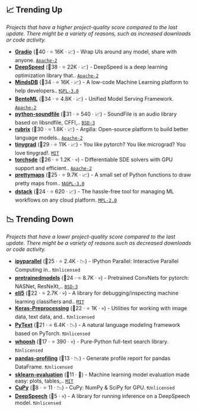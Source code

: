 ## 📈 Trending Up

_Projects that have a higher project-quality score compared to the last update. There might be a variety of reasons, such as increased downloads or code activity._

- <b><a href="https://github.com/gradio-app/gradio">Gradio</a></b> (🥇40 ·  ⭐ 16K · 📈) - Wrap UIs around any model, share with anyone. <code><a href="http://bit.ly/3nYMfla">Apache-2</a></code>
- <b><a href="https://github.com/microsoft/DeepSpeed">DeepSpeed</a></b> (🥇38 ·  ⭐ 22K · 📈) - DeepSpeed is a deep learning optimization library that.. <code><a href="http://bit.ly/3nYMfla">Apache-2</a></code> <code><img src="https://git.io/JLy1Q" style="display:inline;" width="13" height="13"></code>
- <b><a href="https://github.com/mindsdb/mindsdb">MindsDB</a></b> (🥈34 ·  ⭐ 16K · 📈) - A low-code Machine Learning platform to help developers.. <code><a href="http://bit.ly/2M0xdwT">❗️GPL-3.0</a></code> <code><img src="https://git.io/JLy1Q" style="display:inline;" width="13" height="13"></code>
- <b><a href="https://github.com/bentoml/BentoML">BentoML</a></b> (🥇34 ·  ⭐ 4.8K · 📈) - Unified Model Serving Framework. <code><a href="http://bit.ly/3nYMfla">Apache-2</a></code>
- <b><a href="https://github.com/bastibe/python-soundfile">python-soundfile</a></b> (🥈31 ·  ⭐ 540 · 📈) - SoundFile is an audio library based on libsndfile, CFFI,.. <code><a href="http://bit.ly/3aKzpTv">BSD-3</a></code>
- <b><a href="https://github.com/argilla-io/argilla">rubrix</a></b> (🥈30 ·  ⭐ 1.8K · 📈) - Argilla: Open-source platform to build better language models.. <code><a href="http://bit.ly/3nYMfla">Apache-2</a></code>
- <b><a href="https://github.com/geohot/tinygrad">tinygrad</a></b> (🥇29 ·  ⭐ 11K · 📈) - You like pytorch? You like micrograd? You love tinygrad!. <code><a href="http://bit.ly/34MBwT8">MIT</a></code> <code><img src="https://git.io/JLy1Q" style="display:inline;" width="13" height="13"></code>
- <b><a href="https://github.com/google-research/torchsde">torchsde</a></b> (🥈26 ·  ⭐ 1.2K · 💀) - Differentiable SDE solvers with GPU support and efficient.. <code><a href="http://bit.ly/3nYMfla">Apache-2</a></code> <code><img src="https://git.io/JLy1Q" style="display:inline;" width="13" height="13"></code>
- <b><a href="https://github.com/marceloprates/prettymaps">prettymaps</a></b> (🥉25 ·  ⭐ 9.7K · 📈) - A small set of Python functions to draw pretty maps from.. <code><a href="http://bit.ly/3pwmjO5">❗️AGPL-3.0</a></code>
- <b><a href="https://github.com/dstackai/dstack">dstack</a></b> (🥉24 ·  ⭐ 620 · 📈) - The hassle-free tool for managing ML workflows on any cloud platform. <code><a href="http://bit.ly/3postzC">MPL-2.0</a></code>

## 📉 Trending Down

_Projects that have a lower project-quality score compared to the last update. There might be a variety of reasons such as decreased downloads or code activity._

- <b><a href="https://github.com/ipython/ipyparallel">ipyparallel</a></b> (🥉25 ·  ⭐ 2.4K · 📉) - IPython Parallel: Interactive Parallel Computing in.. <code>❗Unlicensed</code> <code><img src="https://git.io/JLy1E" style="display:inline;" width="13" height="13"></code>
- <b><a href="https://github.com/Cadene/pretrained-models.pytorch">pretrainedmodels</a></b> (🥈24 ·  ⭐ 8.7K · 💀) - Pretrained ConvNets for pytorch: NASNet, ResNeXt,.. <code><a href="http://bit.ly/3aKzpTv">BSD-3</a></code> <code><img src="https://git.io/JLy1Q" style="display:inline;" width="13" height="13"></code>
- <b><a href="https://github.com/TeamHG-Memex/eli5">eli5</a></b> (🥉22 ·  ⭐ 2.7K · 💀) - A library for debugging/inspecting machine learning classifiers and.. <code><a href="http://bit.ly/34MBwT8">MIT</a></code>
- <b><a href="https://github.com/keras-team/keras-preprocessing">Keras-Preprocessing</a></b> (🥉22 ·  ⭐ 1K · 💀) - Utilities for working with image data, text data, and.. <code>❗Unlicensed</code> <code><img src="https://git.io/JLy1A" style="display:inline;" width="13" height="13"></code>
- <b><a href="https://github.com/facebookresearch/pytext">PyText</a></b> (🥉21 ·  ⭐ 6.4K · 📉) - A natural language modeling framework based on PyTorch. <code>❗Unlicensed</code> <code><img src="https://git.io/JLy1Q" style="display:inline;" width="13" height="13"></code>
- <b><a href="https://github.com/mchaput/whoosh">whoosh</a></b> (🥉17 ·  ⭐ 390 · 💀) - Pure-Python full-text search library. <code>❗Unlicensed</code>
- <b><a href="{}">pandas-profiling</a></b> (🥉13 · 📉) - Generate profile report for pandas DataFrame. <code>❗Unlicensed</code> <code><img src="https://git.io/JLy1E" style="display:inline;" width="13" height="13"></code> <code><img src="https://git.io/JLy1S" style="display:inline;" width="13" height="13"></code>
- <b><a href="https://github.com/edublancas/sklearn-evaluation">sklearn-evaluation</a></b> (🥉11 · 🐣) - Machine learning model evaluation made easy: plots, tables,.. <code><a href="http://bit.ly/34MBwT8">MIT</a></code> <code><img src="https://git.io/JLy1F" style="display:inline;" width="13" height="13"></code>
- <b><a href="{}">CuPy</a></b> (🥉8 ·  ⭐ 11 · 📉) - CuPy: NumPy & SciPy for GPU. <code>❗Unlicensed</code>
- <b><a href="{}">DeepSpeech</a></b> (🥉5 · 💀) - A library for running inference on a DeepSpeech model. <code>❗Unlicensed</code> <code><img src="https://git.io/JLy1A" style="display:inline;" width="13" height="13"></code>

